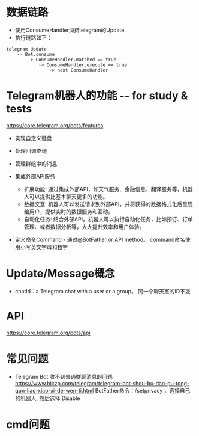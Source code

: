 # 数据链路
- 使用ConsumeHandler消费telegram的Update
- 执行链路如下：
```
telegram Update
    -> Bot.consume
        -> ConsumeHandler.matched == true
            -> ConsumeHandler.execute == true   
                -> next ConsumeHandler
```

# Telegram机器人的功能 -- for study & tests
https://core.telegram.org/bots/features
- 实现自定义键盘
- 处理回调查询
- 管理群组中的消息
- 集成外部API服务
  - 扩展功能: 通过集成外部API，如天气服务、金融信息、翻译服务等，机器人可以提供比基本聊天更多的功能。
  - 数据交互: 机器人可以发送请求到外部API，并将获得的数据格式化后呈现给用户，提供实时的数据服务和互动。
  - 自动化任务: 结合外部API，机器人可以执行自动化任务，比如预订、订单管理、或者数据分析等，大大提升效率和用户体验。

- 定义命令Command - 通过@BotFather or API method。  command命名使用小写英文字母和数字

# Update/Message概念
 - chatId：a Telegram chat with a user or a group。 同一个聊天室的ID不变

# API 
https://core.telegram.org/bots/api


# 常见问题
 - Telegram Bot 收不到普通群聊消息的问题。 https://www.hiczp.com/telegram/telegram-bot-shou-bu-dao-pu-tong-qun-liao-xiao-xi-de-wen-ti.html
   BotFather命令：/setprivacy ，选择自己的机器人, 然后选择 Disable

# cmd问题